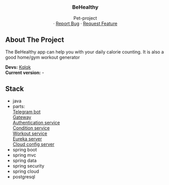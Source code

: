 <div align="center">
  <h3 align="center">BeHealthy</h3>

  <p align="center">
    Pet-project
    <br />
    ·
    <a href="https://github.com/kqlqk/list_TODO/issues">Report Bug</a>
    ·
    <a href="https://github.com/kqlqk/list_TODO/issues">Request Feature</a>
  </p>
</div>

## About The Project
The BeHealthy app can help you with your daily calorie counting.
It is also a good home/gym workout generator

<b>Devs:</b> <a href="https://github.com/kqlqk">Kqlqk</a> <br/>
<b>Current version:</b> - <br/>

## Stack
- java
- parts:
  <br><a href="https://github.com/kqlqk/BeHealthy_TgBot">Telegram bot</a>
  <br><a href="https://github.com/kqlqk/BeHealthy_Gateway">Gateway</a>
  <br><a href="https://github.com/kqlqk/BeHealthy_AuthenticationService">Authentication service</a>
  <br><a href="https://github.com/kqlqk/BeHealthy_ConditionService">Condition service</a>
  <br><a href="https://github.com/kqlqk/BeHealthy_WorkoutService">Workout service</a>
  <br><a href="https://github.com/kqlqk/BeHealthy_EurekaServer">Eureka server</a>
  <br><a href="https://github.com/kqlqk/BeHealthy_ConfigServer">Cloud config server</a><br/>
- spring boot
- spring mvc
- spring data
- spring security
- spring cloud
- postgresql
